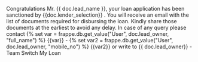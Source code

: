 Congratulations Mr. {{ doc.lead_name }}, your loan application has been sanctioned by {{doc.lender_selection}} . You will receive an email with the list of documents required for disbursing the loan. Kindly share those documents at the earliest to avoid any delay.
In case of any query please contact {% set var = frappe.db.get_value("User", doc.lead_owner, "full_name") %} {{var}} - {% set var2 = frappe.db.get_value("User", doc.lead_owner, "mobile_no") %} {{var2}} or write to {{ doc.lead_owner}} - Team Switch My Loan